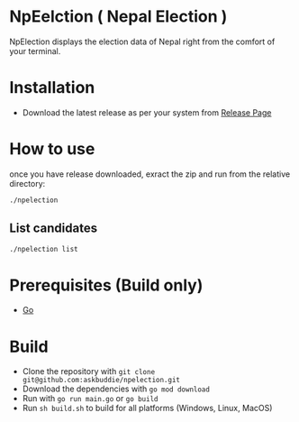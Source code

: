 # NpEelction ( Nepal Election )

NpElection displays the election data of Nepal right from the comfort of your terminal.

# Installation

- Download the latest release as per your system from [Release Page](https://github.com/askbuddie/npelection/releases)

# How to use

once you have release downloaded, exract the zip and run from the relative directory:

```bash
./npelection
```

## List candidates

```bash
./npelection list
```

# Prerequisites (Build only)

- [Go](https://golang.org/doc/install)

# Build

- Clone the repository with `git clone git@github.com:askbuddie/npelection.git`
- Download the dependencies with `go mod download`
- Run with `go run main.go` or `go build`
- Run `sh build.sh` to build for all platforms (Windows, Linux, MacOS)
